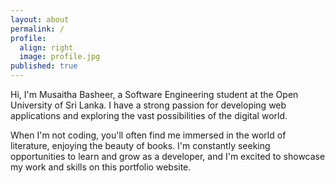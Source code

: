 ```yaml
---
layout: about
permalink: /
profile:
  align: right
  image: profile.jpg
published: true
---
```


Hi, I'm Musaitha Basheer, a Software Engineering student at the Open University of Sri Lanka. I have a strong passion for developing web applications and exploring the vast possibilities of the digital world.

 When I'm not coding, you'll often find me immersed in the world of literature, enjoying the beauty of books. I'm constantly seeking opportunities to learn and grow as a developer, and I'm excited to showcase my work and skills on this portfolio website.








